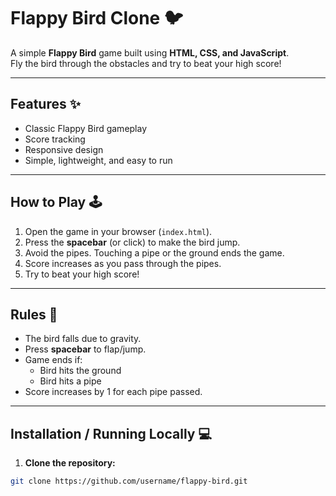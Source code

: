 # Flappy Bird Clone 🐦

A simple **Flappy Bird** game built using **HTML, CSS, and JavaScript**.  
Fly the bird through the obstacles and try to beat your high score!

---


## Features ✨

- Classic Flappy Bird gameplay
- Score tracking
- Responsive design
- Simple, lightweight, and easy to run

---

## How to Play 🕹️

1. Open the game in your browser (`index.html`).
2. Press the **spacebar** (or click) to make the bird jump.
3. Avoid the pipes. Touching a pipe or the ground ends the game.
4. Score increases as you pass through the pipes.
5. Try to beat your high score!

---

## Rules 📜

- The bird falls due to gravity.
- Press **spacebar** to flap/jump.
- Game ends if:
  - Bird hits the ground
  - Bird hits a pipe
- Score increases by 1 for each pipe passed.

---

## Installation / Running Locally 💻

1. **Clone the repository:**

```bash
git clone https://github.com/username/flappy-bird.git
